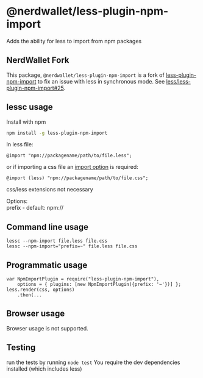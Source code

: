 @nerdwallet/less-plugin-npm-import
========================

Adds the ability for less to import from npm packages

## NerdWallet Fork

This package, `@nerdwallet/less-plugin-npm-import` is a fork of
[less-plugin-npm-import][] to fix an issue with less in synchronous
mode. See [less/less-plugin-npm-import#25][pr].

[pr]: https://github.com/less/less-plugin-npm-import/pull/25
[less-plugin-npm-import]: https://github.com/less/less-plugin-npm-import

## lessc usage

Install with npm

```bash
npm install -g less-plugin-npm-import
```

In less file:

```
@import "npm://packagename/path/to/file.less";
```

or if importing a css file an [import option](http://lesscss.org/features/#import-options) is required:

```
@import (less) "npm://packagename/path/to/file.css";
```

css/less extensions not necessary

Options:  
prefix - default: npm://

## Command line usage

```
lessc --npm-import file.less file.css
lessc --npm-import="prefix=~" file.less file.css
```

## Programmatic usage

```
var NpmImportPlugin = require("less-plugin-npm-import"),
    options = { plugins: [new NpmImportPlugin({prefix: '~'})] };
less.render(css, options)
    .then(...
```

## Browser usage

Browser usage is not supported.

Testing
-------

run the tests by running `node test`
You require the dev dependencies installed (which includes less)
